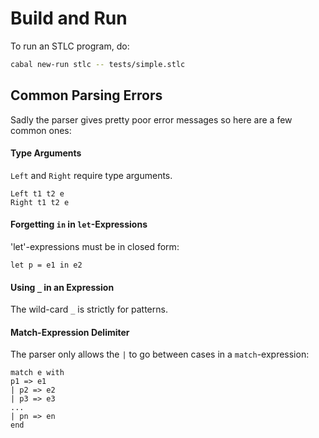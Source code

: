 # Build and Run

To run an STLC program, do:
```bash
cabal new-run stlc -- tests/simple.stlc
```

## Common Parsing Errors

Sadly the parser gives pretty poor error messages so here are a few common ones:

#### Type Arguments

`Left` and `Right` require type arguments.
```
Left t1 t2 e
Right t1 t2 e
```

#### Forgetting `in` in `let`-Expressions

'let'-expressions must be in closed form:
```
let p = e1 in e2
```

#### Using `_` in an Expression

The wild-card `_` is strictly for patterns.

#### Match-Expression Delimiter

The parser only allows the `|` to go between cases in a `match`-expression:
```
match e with
p1 => e1
| p2 => e2
| p3 => e3
...
| pn => en
end
```

